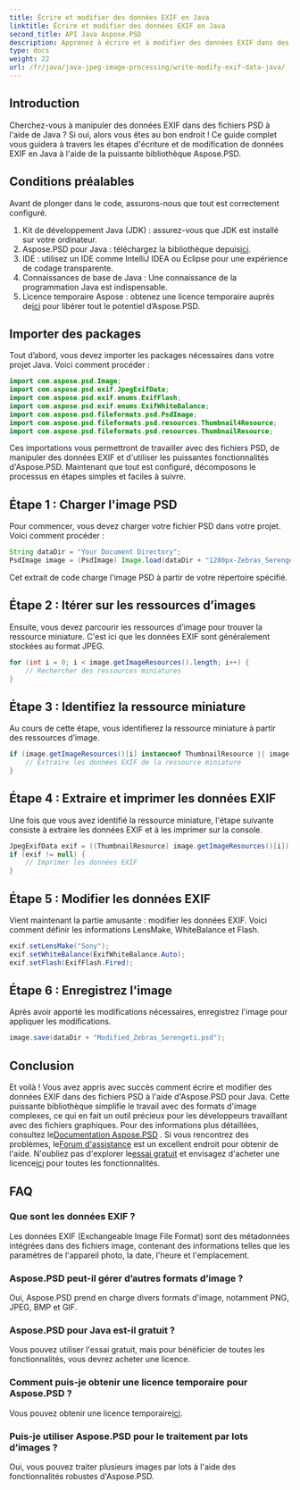 ```yaml
---
title: Écrire et modifier des données EXIF en Java
linktitle: Écrire et modifier des données EXIF en Java
second_title: API Java Aspose.PSD
description: Apprenez à écrire et à modifier des données EXIF dans des fichiers PSD à l'aide d'Aspose.PSD pour Java avec ce guide complet étape par étape.
type: docs
weight: 22
url: /fr/java/java-jpeg-image-processing/write-modify-exif-data-java/
---
```

## Introduction
Cherchez-vous à manipuler des données EXIF dans des fichiers PSD à l'aide de Java ? Si oui, alors vous êtes au bon endroit ! Ce guide complet vous guidera à travers les étapes d'écriture et de modification de données EXIF en Java à l'aide de la puissante bibliothèque Aspose.PSD. 
## Conditions préalables
Avant de plonger dans le code, assurons-nous que tout est correctement configuré.
1. Kit de développement Java (JDK) : assurez-vous que JDK est installé sur votre ordinateur.
2.  Aspose.PSD pour Java : téléchargez la bibliothèque depuis[ici](https://releases.aspose.com/psd/java/).
3. IDE : utilisez un IDE comme IntelliJ IDEA ou Eclipse pour une expérience de codage transparente.
4. Connaissances de base de Java : Une connaissance de la programmation Java est indispensable.
5.  Licence temporaire Aspose : obtenez une licence temporaire auprès de[ici](https://purchase.aspose.com/temporary-license/) pour libérer tout le potentiel d’Aspose.PSD.
## Importer des packages
Tout d’abord, vous devez importer les packages nécessaires dans votre projet Java. Voici comment procéder :
```java
import com.aspose.psd.Image;
import com.aspose.psd.exif.JpegExifData;
import com.aspose.psd.exif.enums.ExifFlash;
import com.aspose.psd.exif.enums.ExifWhiteBalance;
import com.aspose.psd.fileformats.psd.PsdImage;
import com.aspose.psd.fileformats.psd.resources.Thumbnail4Resource;
import com.aspose.psd.fileformats.psd.resources.ThumbnailResource;
```
Ces importations vous permettront de travailler avec des fichiers PSD, de manipuler des données EXIF et d'utiliser les puissantes fonctionnalités d'Aspose.PSD.
Maintenant que tout est configuré, décomposons le processus en étapes simples et faciles à suivre.
## Étape 1 : Charger l'image PSD
Pour commencer, vous devez charger votre fichier PSD dans votre projet. Voici comment procéder :
```java
String dataDir = "Your Document Directory";
PsdImage image = (PsdImage) Image.load(dataDir + "1280px-Zebras_Serengeti.psd");
```
Cet extrait de code charge l'image PSD à partir de votre répertoire spécifié.
## Étape 2 : Itérer sur les ressources d’images
Ensuite, vous devez parcourir les ressources d’image pour trouver la ressource miniature. C'est ici que les données EXIF sont généralement stockées au format JPEG.
```java
for (int i = 0; i < image.getImageResources().length; i++) {
    // Rechercher des ressources miniatures
}
```
## Étape 3 : Identifiez la ressource miniature
Au cours de cette étape, vous identifierez la ressource miniature à partir des ressources d’image.
```java
if (image.getImageResources()[i] instanceof ThumbnailResource || image.getImageResources()[i] instanceof Thumbnail4Resource) {
    // Extraire les données EXIF de la ressource miniature
}
```
## Étape 4 : Extraire et imprimer les données EXIF
Une fois que vous avez identifié la ressource miniature, l'étape suivante consiste à extraire les données EXIF et à les imprimer sur la console.
```java
JpegExifData exif = ((ThumbnailResource) image.getImageResources()[i]).getJpegOptions().getExifData();
if (exif != null) {
    // Imprimer les données EXIF
}
```
## Étape 5 : Modifier les données EXIF
Vient maintenant la partie amusante : modifier les données EXIF. Voici comment définir les informations LensMake, WhiteBalance et Flash.
```java
exif.setLensMake("Sony");
exif.setWhiteBalance(ExifWhiteBalance.Auto);
exif.setFlash(ExifFlash.Fired);
```
## Étape 6 : Enregistrez l'image
Après avoir apporté les modifications nécessaires, enregistrez l'image pour appliquer les modifications.
```java
image.save(dataDir + "Modified_Zebras_Serengeti.psd");
```
## Conclusion
Et voilà ! Vous avez appris avec succès comment écrire et modifier des données EXIF dans des fichiers PSD à l'aide d'Aspose.PSD pour Java. Cette puissante bibliothèque simplifie le travail avec des formats d'image complexes, ce qui en fait un outil précieux pour les développeurs travaillant avec des fichiers graphiques. 
 Pour des informations plus détaillées, consultez le[Documentation Aspose.PSD](https://reference.aspose.com/psd/java/) . Si vous rencontrez des problèmes, le[Forum d'assistance](https://forum.aspose.com/c/psd/34) est un excellent endroit pour obtenir de l'aide. N'oubliez pas d'explorer le[essai gratuit](https://releases.aspose.com/) et envisagez d'acheter une licence[ici](https://purchase.aspose.com/buy) pour toutes les fonctionnalités.
## FAQ
### Que sont les données EXIF ?
Les données EXIF (Exchangeable Image File Format) sont des métadonnées intégrées dans des fichiers image, contenant des informations telles que les paramètres de l'appareil photo, la date, l'heure et l'emplacement.
### Aspose.PSD peut-il gérer d’autres formats d’image ?
Oui, Aspose.PSD prend en charge divers formats d'image, notamment PNG, JPEG, BMP et GIF.
### Aspose.PSD pour Java est-il gratuit ?
Vous pouvez utiliser l'essai gratuit, mais pour bénéficier de toutes les fonctionnalités, vous devrez acheter une licence.
### Comment puis-je obtenir une licence temporaire pour Aspose.PSD ?
 Vous pouvez obtenir une licence temporaire[ici](https://purchase.aspose.com/temporary-license/).
### Puis-je utiliser Aspose.PSD pour le traitement par lots d’images ?
Oui, vous pouvez traiter plusieurs images par lots à l'aide des fonctionnalités robustes d'Aspose.PSD.